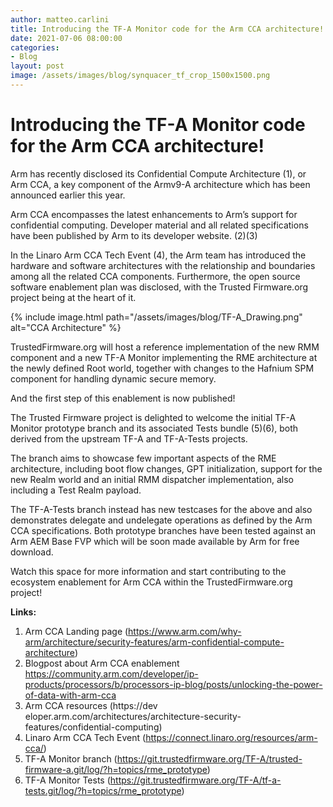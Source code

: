 ```yaml
---
author: matteo.carlini
title: Introducing the TF-A Monitor code for the Arm CCA architecture!
date: 2021-07-06 08:00:00
categories:
- Blog
layout: post
image: /assets/images/blog/synquacer_tf_crop_1500x1500.png
---
```


Introducing the TF-A Monitor code for the Arm CCA architecture!
=============================================================================

Arm has recently disclosed its Confidential Compute Architecture (1), or Arm CCA, a key component of the Armv9-A architecture which has been announced earlier this year.

Arm CCA encompasses the latest enhancements to Arm’s support for confidential computing. Developer material and all related specifications have been published by Arm to its developer website. (2)(3)

In the Linaro Arm CCA Tech Event (4), the Arm team has introduced the hardware and software architectures with the relationship and boundaries among all the related CCA components. Furthermore, the open source software enablement plan was disclosed, with the Trusted Firmware.org project being at the heart of it. 

{% include image.html path="/assets/images/blog/TF-A_Drawing.png" alt="CCA Architecture" %}

TrustedFirmware.org will host a reference implementation of the new RMM component and a new TF-A Monitor implementing the RME architecture at the newly defined Root world, together with changes to the Hafnium SPM component for handling dynamic secure memory.

And the first step of this enablement is now published!

The Trusted Firmware project is delighted to welcome the initial TF-A Monitor prototype branch and its associated Tests bundle (5)(6), both derived from the upstream TF-A and TF-A-Tests projects.

The branch aims to showcase few important aspects of the RME architecture, including boot flow changes, GPT initialization, support for the new Realm world and an initial RMM dispatcher implementation, also including a Test Realm payload.

The TF-A-Tests branch instead has new testcases for the above and also demonstrates delegate and undelegate operations as defined by the Arm CCA specifications. Both prototype branches have been tested against an Arm AEM Base FVP which will be soon made available by Arm for free download.

Watch this space for more information and start contributing to the ecosystem enablement for Arm CCA within the TrustedFirmware.org project!

**Links:**

1. Arm CCA Landing page (https://www.arm.com/why-arm/architecture/security-features/arm-confidential-compute-architecture)
1. Blogpost about Arm CCA enablement https://community.arm.com/developer/ip-products/processors/b/processors-ip-blog/posts/unlocking-the-power-of-data-with-arm-cca
1. Arm CCA resources (https://dev	eloper.arm.com/architectures/architecture-security-features/confidential-computing)
1. Linaro Arm CCA Tech Event (https://connect.linaro.org/resources/arm-cca/)
1. TF-A Monitor branch (https://git.trustedfirmware.org/TF-A/trusted-firmware-a.git/log/?h=topics/rme_prototype)
1. TF-A Monitor Tests (https://git.trustedfirmware.org/TF-A/tf-a-tests.git/log/?h=topics/rme_prototype)

